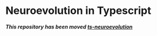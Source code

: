 # Neuroevolution in Typescript

***This repository has been moved [ts-neuroevolution](https://github.com/jxmked/ts-neuroevolution)***

